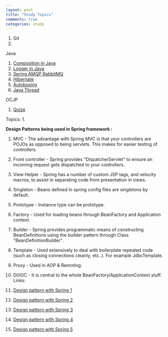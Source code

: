 ```yaml
---
layout: post
title: "Study Topics"
comments: true
categories: study
---
```


1. Git
2. 


Java
1. [Composition in Java](https://www.journaldev.com/1325/composition-in-java-example?utm_source=website&utm_medium=sidebar&utm_campaign=Core-Java-Sidebar-Widget)
2. [Logger in Java](https://www.journaldev.com/977/logger-in-java-logging-example)
3. [Spring AMQP RabbitMQ](https://www.journaldev.com/11713/spring-amqp-rabbitmq-example?utm_source=website&utm_medium=sidebar&utm_campaign=Spring-Sidebar-Widget)
4. [Hibernate](https://www.journaldev.com/3793/hibernate-tutorial?utm_source=website&utm_medium=sidebar&utm_campaign=RecommendedTutorials-Sidebar-Widget)
5. [Autoboxing](https://www.journaldev.com/1005/autoboxing-java)
6. [Java Thread](https://www.journaldev.com/1016/java-thread-example?utm_source=website&utm_medium=sidebar&utm_campaign=Core-Java-Sidebar-Widget)


OCJP
1. [Quize](https://www.javatpoint.com/scjp-quiz)


Topics:
1. 



**Design Patterns being used in Spring framework :**

1. MVC - The advantage with Spring MVC is that your controllers are POJOs as opposed to being servlets. This makes for easier testing of controllers.

2. Front controller - Spring provides "DispatcherServlet" to ensure an incoming request gets dispatched to your controllers.

3. View Helper - Spring has a number of custom JSP tags, and velocity macros, to assist in separating code from presentation in views.

4. Singleton - Beans defined in spring config files are singletons by default.

5. Prototype - Instance type can be prototype.

6. Factory - Used for loading beans through BeanFactory and Application context.

7. Builder - Spring provides programmatic means of constructing BeanDefinitions using the builder pattern through Class "BeanDefinitionBuilder".

8. Template - Used extensively to deal with boilerplate repeated code (such as closing connections cleanly, etc..). For example JdbcTemplate.

9. Proxy - Used in AOP & Remoting.

10. DI/IOC - It is central to the whole BeanFactory/ApplicationContext stuff.
Links:
1. [Design pattern with Spring 1](http://www.waitingforcode.com/spring-framework/design-patterns-in-spring-framework-part-1/read)
1. [Design pattern with Spring 2](http://www.waitingforcode.com/spring-framework/design-patterns-in-spring-Framework-part-2/read)
1. [Design pattern with Spring 3](http://www.waitingforcode.com/spring-framework/design-patterns-in-spring-framework-part-3/read)
1. [Design pattern with Spring 4](http://www.waitingforcode.com/spring-framework/design-patterns-in-spring-Framework-part-4/read)
1. [Design pattern with Spring 5](http://www.waitingforcode.com/spring-framework/design-patterns-in-spring-Framework-part-5/read)